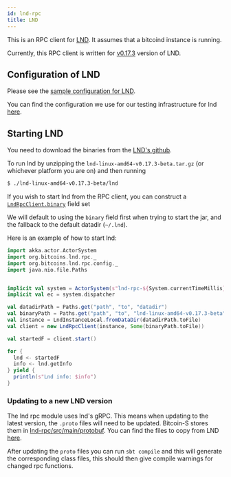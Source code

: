 ```yaml
---
id: lnd-rpc
title: LND
---
```


This is an RPC client for [LND](https://github.com/LightningNetwork/lnd). It assumes that a bitcoind instance is running.

Currently, this RPC client is written for [v0.17.3](https://github.com/lightningnetwork/lnd/releases/tag/v0.17.3-beta) version of LND.

## Configuration of LND

Please see the [sample configuration for LND](https://github.com/lightningnetwork/lnd/blob/v0.17.3-beta/sample-lnd.conf).

You can find the configuration we use for our testing infrastructure for lnd [here](https://github.com/bitcoin-s/bitcoin-s/blob/656e0928bf1bf4f511f60dec625699b454f29a1f/testkit/src/main/scala/org/bitcoins/testkit/lnd/LndRpcTestUtil.scala#L90).

## Starting LND

You need to download the binaries from the [LND's github](https://github.com/lightningnetwork/lnd/releases/tag/v0.17.3-beta).

To run lnd by unzipping the `lnd-linux-amd64-v0.17.3-beta.tar.gz` (or whichever platform you are on) and then running

```bash
$ ./lnd-linux-amd64-v0.17.3-beta/lnd
```

If you wish to start lnd from the RPC client, you can construct a [`LndRpcClient.binary`](https://github.com/bitcoin-s/bitcoin-s/blob/656e0928bf1bf4f511f60dec625699b454f29a1f/lnd-rpc/src/main/scala/org/bitcoins/lnd/rpc/LndRpcClient.scala#L35) field set

We will default to using the `binary` field first when trying to start the jar, and the fallback to the default datadir (`~/.lnd`).

Here is an example of how to start lnd:

```scala mdoc:invisible
import akka.actor.ActorSystem
import org.bitcoins.lnd.rpc._
import org.bitcoins.lnd.rpc.config._
import java.nio.file.Paths
```

```scala mdoc:compile-only

implicit val system = ActorSystem(s"lnd-rpc-${System.currentTimeMillis}")
implicit val ec = system.dispatcher

val datadirPath = Paths.get("path", "to", "datadir")
val binaryPath = Paths.get("path", "to", "lnd-linux-amd64-v0.17.3-beta", "lnd")
val instance = LndInstanceLocal.fromDataDir(datadirPath.toFile)
val client = new LndRpcClient(instance, Some(binaryPath.toFile))

val startedF = client.start()

for {
  lnd <- startedF
  info <- lnd.getInfo
} yield {
  println(s"Lnd info: $info")
}
```

### Updating to a new LND version

The lnd rpc module uses lnd's gRPC. This means when updating to the latest version, the `.proto` files will need to be updated.
Bitcoin-S stores them in [lnd-rpc/src/main/protobuf](https://github.com/bitcoin-s/bitcoin-s/tree/master/lnd-rpc/src/main/protobuf).
You can find the files to copy from LND [here](https://github.com/lightningnetwork/lnd/tree/master/lnrpc).

After updating the `proto` files you can run `sbt compile` and this will generate the corresponding class files, this should then give
compile warnings for changed rpc functions.
